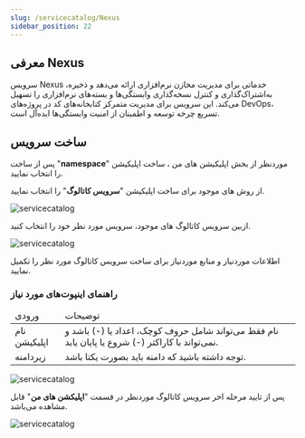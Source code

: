 ```yaml
---
slug: /servicecatalog/Nexus
sidebar_position: 22
---
```


## معرفی Nexus

سرویس Nexus خدماتی برای مدیریت مخازن نرم‌افزاری ارائه می‌دهد و ذخیره، به‌اشتراک‌گذاری و کنترل نسخه‌گذاری وابستگی‌ها و بسته‌های نرم‌افزاری را تسهیل می‌کند. این سرویس برای مدیریت متمرکز کتابخانه‌های کد در پروژه‌های DevOps، تسریع چرخه توسعه و اطمینان از امنیت وابستگی‌ها ایده‌آل است.


## ساخت سرویس
پس از ساخت "**namespace**" موردنظر از بخش اپلیکیشن های من ، ساخت اپلیکیشن را انتخاب نمایید.

از روش های موجود برای ساخت اپلیکیشن "**سرویس کاتالوگ**" را انتخاب نمایید.

![servicecatalog](/img/servicecatalog/servicecatalog00.png)

ازبین سرویس کاتالوگ های موجود، سرویس مورد نظر خود را انتخاب کنید.

![servicecatalog](/img/servicecatalog/servicecatalog000.png)

اطلاعات موردنیاز و منابع موردنیاز برای ساخت سرویس کاتالوگ مورد نظر را تکمیل نمایید.

### راهنمای اینپوت‌های مورد نیاز
 
<table>
    <thead>
        <tr>
            <td>ورودی</td>
            <td>توضیحات</td>
        </tr>
    </thead>
    <tbody>
        <tr>
            <td>نام اپلیکیشن</td>
            <td>نام فقط می‌تواند شامل حروف کوچک، اعداد یا (-) باشد و نمی‌تواند با کاراکتر (-) شروع یا پایان یابد.</td>
        </tr>
         <tr>
            <td>زیردامنه</td>
            <td>توجه داشته باشید که دامنه باید بصورت یکتا باشد.</td>
        </tr>
    </tbody>
</table>

![servicecatalog](/img/servicecatalog/servicecatalog41.png)

 پس از تایید مرحله اخر سرویس کاتالوگ موردنظر در قسمت "**اپلیکشن های من**" قابل مشاهده می‌باشد.
 
 ![servicecatalog](/img/servicecatalog/servicecatalog42.png)
